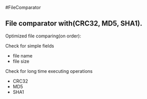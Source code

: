 #FileComparator

File comparator with(CRC32, MD5, SHA1).
---
Optimized file comparing(on order):

 Check for simple fields
 - file name
 - file size

 Check for long time executing operations
 - CRC32
 - MD5
 - SHA1
